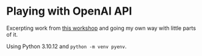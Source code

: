 # Playing with OpenAI API

Excerpting work from [this workshop](https://github.com/cesBis/intro-to-intelligent-apps/tree/workshop) and going my own way with little parts of it.

Using Python 3.10.12 and `python -m venv pyenv`.
